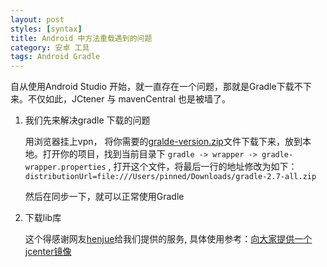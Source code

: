 ```yaml
---
layout: post
styles: [syntax]
title: Android 中方法重载遇到的问题
category: 安卓 工具
tags: Android Gradle
---
```


自从使用Android Studio 开始，就一直存在一个问题，那就是Gradle下载不下来。不仅如此，JCtener 与 mavenCentral 也是被墙了。

1. 我们先来解决gradle 下载的问题

   用浏览器挂上vpn， 将你需要的[gralde-version.zip](https://services.gradle.org/distributions/gradle-2.8-all.zip)文件下载下来，放到本地。打开你的项目，找到当前目录下 `gradle -> wrapper -> gradle-wrapper.properties` , 打开这个文件，将最后一行的地址修改为如下：`distributionUrl=file:///Users/pinned/Downloads/gradle-2.7-all.zip`

   然后在同步一下，就可以正常使用Gradle


2. 下载lib库

   这个得感谢网友[henjue](http://www.j99.io/)给我们提供的服务, 具体使用参考：[向大家提供一个jcenter镜像
](http://www.j99.io/2015/06/19/%E5%90%91%E5%A4%A7%E5%AE%B6%E6%8F%90%E4%BE%9B%E4%B8%80%E4%B8%AAjcenter%E9%95%9C%E5%83%8F/)